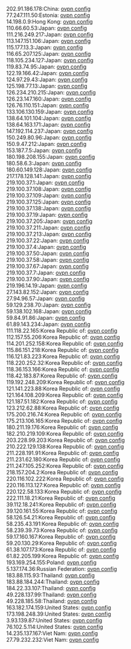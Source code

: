 202.91.186.178:China: [ovpn config](vpn/202_91_186_178.ovpn)  
77.247.111.50:Estonia: [ovpn config](vpn/77_247_111_50.ovpn)  
14.198.0.9:Hong Kong: [ovpn config](vpn/14_198_0_9.ovpn)  
110.66.60.53:Japan: [ovpn config](vpn/110_66_60_53.ovpn)  
111.216.249.217:Japan: [ovpn config](vpn/111_216_249_217.ovpn)  
113.147.151.106:Japan: [ovpn config](vpn/113_147_151_106.ovpn)  
115.177.13.3:Japan: [ovpn config](vpn/115_177_13_3.ovpn)  
116.65.207.125:Japan: [ovpn config](vpn/116_65_207_125.ovpn)  
118.105.234.127:Japan: [ovpn config](vpn/118_105_234_127.ovpn)  
119.83.74.95:Japan: [ovpn config](vpn/119_83_74_95.ovpn)  
122.19.166.42:Japan: [ovpn config](vpn/122_19_166_42.ovpn)  
124.97.29.43:Japan: [ovpn config](vpn/124_97_29_43.ovpn)  
125.198.77.13:Japan: [ovpn config](vpn/125_198_77_13.ovpn)  
126.234.210.215:Japan: [ovpn config](vpn/126_234_210_215.ovpn)  
126.23.147.160:Japan: [ovpn config](vpn/126_23_147_160.ovpn)  
126.76.110.151:Japan: [ovpn config](vpn/126_76_110_151.ovpn)  
133.106.130.159:Japan: [ovpn config](vpn/133_106_130_159.ovpn)  
138.64.101.104:Japan: [ovpn config](vpn/138_64_101_104.ovpn)  
138.64.163.171:Japan: [ovpn config](vpn/138_64_163_171.ovpn)  
147.192.114.237:Japan: [ovpn config](vpn/147_192_114_237.ovpn)  
150.249.80.96:Japan: [ovpn config](vpn/150_249_80_96.ovpn)  
150.9.47.212:Japan: [ovpn config](vpn/150_9_47_212.ovpn)  
153.187.7.5:Japan: [ovpn config](vpn/153_187_7_5.ovpn)  
180.198.208.155:Japan: [ovpn config](vpn/180_198_208_155.ovpn)  
180.58.6.3:Japan: [ovpn config](vpn/180_58_6_3.ovpn)  
180.60.149.128:Japan: [ovpn config](vpn/180_60_149_128.ovpn)  
217.178.128.141:Japan: [ovpn config](vpn/217_178_128_141.ovpn)  
219.100.37.1:Japan: [ovpn config](vpn/219_100_37_1.ovpn)  
219.100.37.108:Japan: [ovpn config](vpn/219_100_37_108.ovpn)  
219.100.37.109:Japan: [ovpn config](vpn/219_100_37_109.ovpn)  
219.100.37.125:Japan: [ovpn config](vpn/219_100_37_125.ovpn)  
219.100.37.138:Japan: [ovpn config](vpn/219_100_37_138.ovpn)  
219.100.37.19:Japan: [ovpn config](vpn/219_100_37_19.ovpn)  
219.100.37.205:Japan: [ovpn config](vpn/219_100_37_205.ovpn)  
219.100.37.211:Japan: [ovpn config](vpn/219_100_37_211.ovpn)  
219.100.37.213:Japan: [ovpn config](vpn/219_100_37_213.ovpn)  
219.100.37.22:Japan: [ovpn config](vpn/219_100_37_22.ovpn)  
219.100.37.4:Japan: [ovpn config](vpn/219_100_37_4.ovpn)  
219.100.37.50:Japan: [ovpn config](vpn/219_100_37_50.ovpn)  
219.100.37.58:Japan: [ovpn config](vpn/219_100_37_58.ovpn)  
219.100.37.67:Japan: [ovpn config](vpn/219_100_37_67.ovpn)  
219.100.37.7:Japan: [ovpn config](vpn/219_100_37_7.ovpn)  
219.100.37.90:Japan: [ovpn config](vpn/219_100_37_90.ovpn)  
219.196.14.19:Japan: [ovpn config](vpn/219_196_14_19.ovpn)  
27.143.82.152:Japan: [ovpn config](vpn/27_143_82_152.ovpn)  
27.94.96.57:Japan: [ovpn config](vpn/27_94_96_57.ovpn)  
59.129.238.70:Japan: [ovpn config](vpn/59_129_238_70.ovpn)  
59.138.102.168:Japan: [ovpn config](vpn/59_138_102_168.ovpn)  
59.84.91.86:Japan: [ovpn config](vpn/59_84_91_86.ovpn)  
61.89.143.234:Japan: [ovpn config](vpn/61_89_143_234.ovpn)  
111.118.22.165:Korea Republic of: [ovpn config](vpn/111_118_22_165.ovpn)  
112.157.55.206:Korea Republic of: [ovpn config](vpn/112_157_55_206.ovpn)  
114.201.252.158:Korea Republic of: [ovpn config](vpn/114_201_252_158.ovpn)  
115.86.151.218:Korea Republic of: [ovpn config](vpn/115_86_151_218.ovpn)  
116.121.83.223:Korea Republic of: [ovpn config](vpn/116_121_83_223.ovpn)  
118.220.252.32:Korea Republic of: [ovpn config](vpn/118_220_252_32.ovpn)  
118.36.153.166:Korea Republic of: [ovpn config](vpn/118_36_153_166.ovpn)  
118.42.183.87:Korea Republic of: [ovpn config](vpn/118_42_183_87.ovpn)  
119.192.248.209:Korea Republic of: [ovpn config](vpn/119_192_248_209.ovpn)  
121.141.223.88:Korea Republic of: [ovpn config](vpn/121_141_223_88.ovpn)  
121.164.108.209:Korea Republic of: [ovpn config](vpn/121_164_108_209.ovpn)  
121.187.51.182:Korea Republic of: [ovpn config](vpn/121_187_51_182.ovpn)  
123.212.62.88:Korea Republic of: [ovpn config](vpn/123_212_62_88.ovpn)  
175.200.216.74:Korea Republic of: [ovpn config](vpn/175_200_216_74.ovpn)  
175.213.106.165:Korea Republic of: [ovpn config](vpn/175_213_106_165.ovpn)  
180.211.19.176:Korea Republic of: [ovpn config](vpn/180_211_19_176.ovpn)  
182.210.219.109:Korea Republic of: [ovpn config](vpn/182_210_219_109.ovpn)  
203.228.99.203:Korea Republic of: [ovpn config](vpn/203_228_99_203.ovpn)  
210.222.129.138:Korea Republic of: [ovpn config](vpn/210_222_129_138.ovpn)  
211.228.191.91:Korea Republic of: [ovpn config](vpn/211_228_191_91.ovpn)  
211.231.62.180:Korea Republic of: [ovpn config](vpn/211_231_62_180.ovpn)  
211.247.105.252:Korea Republic of: [ovpn config](vpn/211_247_105_252.ovpn)  
218.157.204.2:Korea Republic of: [ovpn config](vpn/218_157_204_2.ovpn)  
220.116.102.222:Korea Republic of: [ovpn config](vpn/220_116_102_222.ovpn)  
220.116.113.127:Korea Republic of: [ovpn config](vpn/220_116_113_127.ovpn)  
220.122.58.133:Korea Republic of: [ovpn config](vpn/220_122_58_133.ovpn)  
222.111.18.21:Korea Republic of: [ovpn config](vpn/222_111_18_21.ovpn)  
39.112.18.241:Korea Republic of: [ovpn config](vpn/39_112_18_241.ovpn)  
39.120.161.55:Korea Republic of: [ovpn config](vpn/39_120_161_55.ovpn)  
58.126.54.21:Korea Republic of: [ovpn config](vpn/58_126_54_21.ovpn)  
58.235.43.191:Korea Republic of: [ovpn config](vpn/58_235_43_191.ovpn)  
58.239.39.73:Korea Republic of: [ovpn config](vpn/58_239_39_73.ovpn)  
59.17.160.167:Korea Republic of: [ovpn config](vpn/59_17_160_167.ovpn)  
59.20.130.29:Korea Republic of: [ovpn config](vpn/59_20_130_29.ovpn)  
61.38.107.173:Korea Republic of: [ovpn config](vpn/61_38_107_173.ovpn)  
61.82.205.199:Korea Republic of: [ovpn config](vpn/61_82_205_199.ovpn)  
193.169.254.155:Poland: [ovpn config](vpn/193_169_254_155.ovpn)  
5.137.174.36:Russian Federation: [ovpn config](vpn/5_137_174_36.ovpn)  
183.88.115.93:Thailand: [ovpn config](vpn/183_88_115_93.ovpn)  
183.88.184.244:Thailand: [ovpn config](vpn/183_88_184_244.ovpn)  
184.22.33.107:Thailand: [ovpn config](vpn/184_22_33_107.ovpn)  
49.228.137.99:Thailand: [ovpn config](vpn/49_228_137_99.ovpn)  
49.228.185.58:Thailand: [ovpn config](vpn/49_228_185_58.ovpn)  
163.182.174.159:United States: [ovpn config](vpn/163_182_174_159.ovpn)  
173.198.248.39:United States: [ovpn config](vpn/173_198_248_39.ovpn)  
3.93.139.87:United States: [ovpn config](vpn/3_93_139_87.ovpn)  
76.102.5.114:United States: [ovpn config](vpn/76_102_5_114.ovpn)  
14.235.137.167:Viet Nam: [ovpn config](vpn/14_235_137_167.ovpn)  
27.79.232.232:Viet Nam: [ovpn config](vpn/27_79_232_232.ovpn)  
